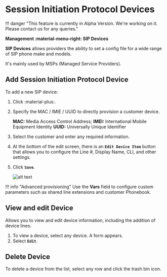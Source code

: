 # Session Initiation Protocol Devices

!!! danger "This feature is currently in Alpha Version. We're working on it. Please contact us for any queries."

**Management :material-menu-right: SIP Devices**

**SIP Devices** allows providers the ability to set a config file for a wide range of SIP phone make and models.

It's mainly used by MSPs (Managed Service Providers).

## Add Session Initiation Protocol Device

To add a new SIP device:

1. Click :material-plus:.

2. Specify the MAC / IMIE / UUID to directly provision a customer device.

    **MAC:** Media Access Control Address;
    **IMEI:** International Mobile Equipment Identity
    **UUID:** Universally Unique Identifier

3. Select the customer and enter any required information.

4. At the bottom of the edit screen, there is an **`Edit Device Item`** button that allows you to configure the Line #, Display Name, CLI, and other settings.

5. Click **`Save`**.

    ![alt text][sip-device]

!!! info "Advanced provisioning"
    Use the **Vars** field to configure custom parameters such as shared line extensions and customer Phonebook.

## View and edit Device

Allows you to view and edit device information, including the addition of device lines.

1. To view a device, select any device. A form appears.
2. Select **`Edit`**.

## Delete Device

To delete a device from the list, select any row and click the trash bin icon.

[sip-device]: /misc/img/sip-device.png "Edit SIP Devices"
